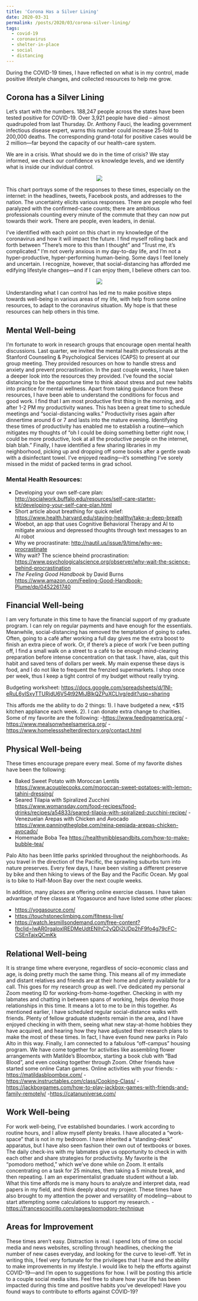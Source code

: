 ```yaml
---
title: 'Corona Has a Silver Lining'
date: 2020-03-31
permalink: /posts/2020/03/corona-silver-lining/
tags:
  - covid-19
  - coronavirus
  - shelter-in-place
  - social
  - distancing
---
```


During the COVID-19 times, I have reflected on what is in my control, made positive lifestyle changes, and collected resources to help me grow. 

Corona has a Silver Lining
------
Let’s start with the numbers. 188,247 people across the states have been tested positive for COVID-19. Over 3,921 people have died – almost quadrupoled from last Thursday. Dr. Anthony Fauci, the leading government infectious disease expert, warns this number could increase 25-fold to 200,000 deaths. The corresponding grand-total for positive cases would be 2 million—far beyond the capacity of our health-care system.

We are in a crisis. What should we do in the time of crisis? We stay informed, we check our confidence vs knowledge levels, and we identify what is inside our individual control. 

<p align = "center">
 <img src="https://github.com/valerieniemann/valerieniemann.github.io/blob/master/images/rsz_dunningkruger.png"/>
    <br>
    </p>

This chart portrays some of the responses to these times, especially on the internet: in the headlines, tweets, Facebook posts, and addresses to the nation. The uncertainty elicits various responses. There are people who feel paralyzed with the confirmed-case counts; there are ambitious professionals counting every minute of the commute that they can now put towards their work. There are people, even leaders, in denial. 

I’ve identified with each point on this chart in my knowledge of the coronavirus and how it will impact the future. I find myself rolling back and forth between “There’s more to this than I thought” and “Trust me, it’s complicated.” I’m not overly anxious in my day-to-day life, and I’m not a hyper-productive, hyper-performing human-being. Some days I feel lonely and uncertain. I recognize, however, that social-distancing has afforded me edifying lifestyle changes—and if I can enjoy them, I believe others can too. 

<p align = "center">
 <img src="https://github.com/valerieniemann/valerieniemann.github.io/blob/master/images/rsz_control.jpg"/>
    <br>
    </p>

Understanding what I can control has led me to make positive steps towards well-being in various areas of my life, with help from some online resources, to adapt to the coronavirus situation. My hope is that these resources can help others in this time. 

## Mental Well-being

 I’m fortunate to work in research groups that encourage open mental health discussions.  Last quarter, we invited the mental health professionals at the Stanford Counseling & Psychological Services (CAPS) to present at our group meeting. They provided resources on how to handle stress and anxiety and prevent procrastination. In the past couple weeks, I have taken a deeper look into the resources they provided. I’ve found the social distancing to be the opportune time to think about stress and put new habits into practice for mental wellness. 
	Apart from taking guidance from these resources, I have been able to understand the conditions for focus and good work. I find that I am most productive first thing in the morning, and after 1-2 PM my productivity wanes. This has been a great time to schedule meetings and “social-distancing walks.” Productivity rises again after dinnertime around 6 or 7 and lasts into the mature evening. Identifying these times of productivity has enabled me to establish a routine—which mitigates my thoughts of “oh I could be doing something better right now, I could be more productive, look at all the productive people on the internet, blah blah.”
	Finally, I have identified a few sharing libraries in my neighborhood, picking up and dropping off some books after a gentle swab with a disinfectant towel. I’ve enjoyed reading—it’s something I’ve sorely missed in the midst of packed terms in grad school. 

### Mental Health Resources: 

-	Developing your own self-care plan: http://socialwork.buffalo.edu/resources/self-care-starter-kit/developing-your-self-care-plan.html
-	Short article about breathing for quick relief: https://www.health.harvard.edu/staying-healthy/take-a-deep-breath
-	Woebot, an app that uses Cognitive Behavioral Therapy and AI to mitigate anxious and depressed thoughts through text messages to an AI robot
- Why we procrastinate: http://nautil.us/issue/9/time/why-we-procrastinate
- Why wait? The science bheind procrastination: https://www.psychologicalscience.org/observer/why-wait-the-science-behind-procrastination
- *The Feeling Good Handbook* by David Burns https://www.amazon.com/Feeling-Good-Handbook-Plume/dp/0452261740

## Financial Well-being

I am very fortunate in this time to have the financial support of my graduate program. I can rely on regular payments and have enough for the essentials. Meanwhile, social-distancing has removed the temptation of going to cafes. Often, going to a café after working a full day gives me the extra boost to finish an extra piece of work. Or, if there’s a piece of work I’ve been putting off, I find a small walk on a street to a café to be enough mind-clearing preparation before intense concentration on that task. I have, alas, quit this habit and saved tens of dollars per week. My main expense these days is food, and I do not like to frequent the frenzied supermarkets. I shop once per week, thus I keep a tight control of my budget without really trying.

Budgeting worksheet:
https://docs.google.com/spreadsheets/d/1Nl-eRuL6yISxyTTURjdU6V54t92MiJBlkQZPuXCLlvg/edit?usp=sharing

This affords me the ability to do 2 things: 1). I have budgeted a new, <$15 kitchen appliance each week. 2). I can donate extra change to charities. Some of my favorite are the following: 
-https://www.feedingamerica.org/
-https://www.mealsonwheelsamerica.org/
-https://www.homelessshelterdirectory.org/contact.html

## Physical Well-being
These times encourage prepare every meal. Some of my favorite dishes have been the following: 
- Baked Sweet Potato with Moroccan Lentils https://www.acouplecooks.com/moroccan-sweet-potatoes-with-lemon-tahini-dressing/
- Seared Tilapia with Spiralized Zucchini https://www.womansday.com/food-recipes/food-drinks/recipes/a54833/seared-tilapia-with-spiralized-zucchini-recipe/
-Venezuelan Arepas with Chicken and Avocado https://www.panningtheglobe.com/reina-pepiada-arepas-chicken-avocado/
- Homemade Boba Tea https://healthynibblesandbits.com/how-to-make-bubble-tea/

Palo Alto has been little parks sprinkled throughout the neighborhoods. As you travel in the direction of the Pacific, the sprawling suburbs turn into nature preserves. Every few days, I have been visiting a different preserve by bike and then hiking to views of the Bay and the Pacific Ocean. My goal is to bike to Half-Moon Bay over the next couple weeks. 

In addition, many places are offering online exercise classes. I have taken advantage of free classes at Yogasource and have listed some other places: 
-	https://yogasource.com/
-	https://touchstoneclimbing.com/fitness-live/
-	https://watch.lesmillsondemand.com/free-content?fbclid=IwAR0rgaloxIREDMeUdtENIhC2yQDj2UDp2hF9fo4g79cFC-CSEnTajxQCmKk

## Relational Well-being
It is strange time where everyone, regardless of socio-economic class and age, is doing pretty much the same thing. This means all of my immediate and distant relatives and friends are at their home and plenty available for a call. 
	This goes for my research group as well. I’ve dedicated my personal Zoom meeting ID for working-from-home-together. Checking in with my labmates and chatting in between spans of working, helps develop those relationships in this time. It means a lot to me to be in this together. 
	As mentioned earlier, I have scheduled regular social-distance walks with friends. Plenty of fellow graduate students remain in the area, and I have enjoyed checking in with them, seeing what new stay-at-home hobbies they have acquired, and hearing how they have adjusted their research plans to make the most of these times. In fact, I have even found new parks in Palo Alto in this way. 
	Finally, I am connected to a fabulous “off-campus” housing program. We have come together for activities like assembling flower arrangements with Matilde’s Bloombox, starting a book club with “Bad Blood”, and even cooking together through Zoom. Other friends have started some online Catan games. 
Online activities with your friends: 
-https://matildasbloombox.com/
-https://www.instructables.com/class/Cooking-Class/
-https://jackboxgames.com/how-to-play-jackbox-games-with-friends-and-family-remotely/
-https://catanuniverse.com/

## Work Well-being
For work well-being, I’ve established boundaries. I work according to routine hours, and I allow myself plenty breaks. I have allocated a “work-space” that is not in my bedroom. I have inherited a “standing-desk” apparatus, but I have also seen fashion their own out of textbooks or boxes. The daily check-ins with my labmates give us opportunity to check in with each other and share strategies for productivity. My favorite is the “pomodoro method,” which we’ve done while on Zoom. It entails concentrating on a task for 25 minutes, then taking a 5 minute break, and then repeating. 
	I am an experimentalist graduate student without a lab. What this time affords me is many hours to analyze and interpret data, read papers in my field, and think deeply about my project. These times have also brought to my attention the power and versatility of modeling—about to start attempting some calculations to support my research. 
-https://francescocirillo.com/pages/pomodoro-technique

## Areas for Improvement
These times aren’t easy. Distraction is real. I spend lots of time on social media and news websites, scrolling through headlines, checking the number of new cases everyday, and looking for the curve to level-off. Yet in writing this, I feel very fortunate for the privileges that I have and the ability to make improvements in my lifestyle. I would like to help the efforts against COVID-19—and I’m open to suggestions for how. 
I will be posting this article to a couple social media sites. Feel free to share how your life has been impacted during this time and positive habits you’ve developed! Have you found ways to contribute to efforts against COVID-19? 

